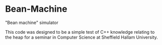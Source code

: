 # Bean-Machine
"Bean machine" simulator

This code was designed to be a simple test of C++ knowledge relating to the heap for a seminar in Computer Science at Sheffield Hallam University.
